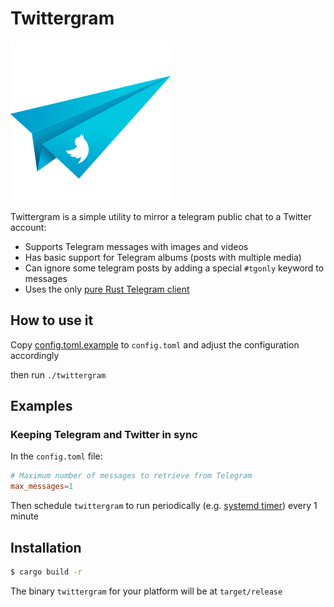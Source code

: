 # Twittergram

<img alt="Twittergram" height="256" src="images/blue.png" width="256"/>

Twittergram is a simple utility to mirror a telegram public chat to a Twitter account:

* Supports Telegram messages with images and videos
* Has basic support for Telegram albums (posts with multiple media)
* Can ignore some telegram posts by adding a special ```#tgonly``` keyword to messages 
* Uses the only [pure Rust Telegram client](https://github.com/Lonami/grammers)

## How to use it

Copy [config.toml.example](config.toml.example) to ```config.toml``` and adjust the configuration accordingly

then run `./twittergram`

## Examples

### Keeping Telegram and Twitter in sync

In the ```config.toml``` file:

```toml
# Maximum number of messages to retrieve from Telegram
max_messages=1
```

Then schedule ```twittergram``` to run periodically (e.g. [systemd timer](https://opensource.com/article/20/7/systemd-timers)) every 1 minute 

## Installation

```bash
$ cargo build -r
```

The binary ```twittergram``` for your platform will be at ```target/release```